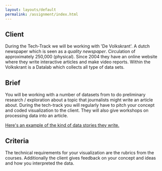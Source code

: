 ```yaml
---
layout: layouts/default
permalink: /assignment/index.html
---
```


## Client

During the Tech-Track we will be working with 'De Volkskrant'. A dutch newspaper which is seen as a _quality newspaper_. Circulation of approximately 250,000 (physical). Since 2004 they have an online website where they write interactive articles and make video reports. Within the Volkskrant is a Datalab which collects all type of data sets. 


## Brief

You will be working with a number of datasets from to do preliminary research / exploration about a topic that journalists might write an article about. During the tech-track you will regularly have to pitch your concept and coded visualization to the client. They will also give workshops on processing data into an article. 

[Here's an example of the kind of data stories they write.](https://www.volkskrant.nl/nieuws-achtergrond/corona-wereldwijd-cijfers-over-het-coronavirus-in-alle-landen-op-een-rij~b14e8079/)

## Criteria

The technical requirements for your visualization are the rubrics from the courses. Additionally the client gives feedback on your concept and ideas and how you interpreted the data.
